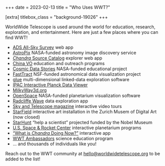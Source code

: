 +++
date = 2023-02-13
title = "Who Uses WWT?"

[extra]
titlebox_class = "background-19026"
+++

WorldWide Telescope is used around the world for education, research,
exploration, and entertainment. Here are just a few places where you can find
WWT!

- [ADS All-Sky Survey] web app
- [AstroPix] NASA-funded astronomy image discovery service
- [*Chandra* Source Catalog] explorer web app
- [China VO] education and outreach programs
- [Cosmic Data Stories] NASA-funded educational project
- [FastTract] NSF-funded astronomical data visualization project
- [glue] multi-dimensional linked-data exploration software
- [IPAC Interactive Planck Data Viewer]
- [MilkyWay3d.org]
- [OpenSpace] NASA-funded planetarium visualization software
- [Radcliffe Wave] data exploration app
- [Sky and Telescope magazine] interactive video tours
- [StarField] interactive art installation in the Zurich Musem of Digital Art (now closed)
- [StarHunt] “help a scientist” projected funded by the Nobel Museum
- [U.S. Space & Rocket Center] interactive planetarium programs
- [“What is *Chandra* Doing Now?”] interactive app
- [WWT Ambassadors] science education program
- … and thousands of individuals like you!

[ADS All-Sky Survey]: http://www.adsass.org/wwt/
[AstroPix]: https://www.astropix.org/
[*Chandra* Source Catalog]: https://cxc.cfa.harvard.edu/csc/wwt.html
[China VO]: https://nadc.china-vo.org/wwt/
[Cosmic Data Stories]: https://www.cosmicds.cfa.harvard.edu/
[FastTract]: https://www.nsf.gov/awardsearch/showAward?AWD_ID=2004840
[glue]: https://glueviz.org/
[IPAC Interactive Planck Data Viewer]: https://planck.ipac.caltech.edu/wwt/
[MilkyWay3d.org]: http://milkyway3d.org/
[OpenSpace]: https://www.openspaceproject.com/
[Radcliffe Wave]: https://sites.google.com/cfa.harvard.edu/radcliffewave/
[Sky and Telescope magazine]: https://skyandtelescope.org/astronomy-news/tour-15-of-the-brightest-stars-on-new-years-eve-video/
[StarField]: https://muda.co/starfield/
[StarHunt]: http://starhunt.worldwidetelescope.org/
[U.S. Space & Rocket Center]: https://www.rocketcenter.com/INTUITIVEPlanetarium/interactiveastronomy
[“What is *Chandra* Doing Now?”]: http://chandraobservatory.herokuapp.com/
[WWT Ambassadors]: https://wwtambassadors.org/

Reach out to the WWT community at <hello@worldwidetelescope.org> to be added to the list!
